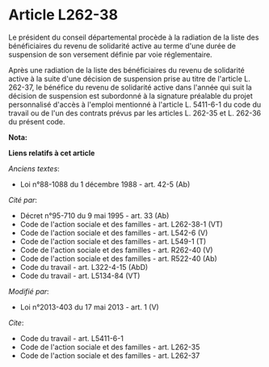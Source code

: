 # Article L262-38

Le président du conseil départemental procède à la radiation de la liste des bénéficiaires du revenu de solidarité active au
terme d'une durée de suspension de son versement définie par voie réglementaire. 

Après une radiation de la liste des bénéficiaires du revenu de solidarité active à la suite d'une décision de suspension
prise au titre de l'article L. 262-37, le bénéfice du revenu de solidarité active dans l'année qui suit la décision de
suspension est subordonné à la signature préalable du projet personnalisé d'accès à l'emploi mentionné à l'article L.
5411-6-1 du code du travail ou de l'un des contrats prévus par les articles L. 262-35 et L. 262-36 du présent code.

**Nota:**



**Liens relatifs à cet article**

_Anciens textes_:

  - Loi n°88-1088 du 1 décembre 1988 - art. 42-5 (Ab)

_Cité par_:

  - Décret n°95-710 du 9 mai 1995 - art. 33 (Ab)
  - Code de l'action sociale et des familles - art. L262-38-1 (VT)
  - Code de l'action sociale et des familles - art. L542-6 (V)
  - Code de l'action sociale et des familles - art. L549-1 (T)
  - Code de l'action sociale et des familles - art. R262-40 (V)
  - Code de l'action sociale et des familles - art. R522-40 (Ab)
  - Code du travail - art. L322-4-15 (AbD)
  - Code du travail - art. L5134-84 (VT)

_Modifié par_:

  - Loi n°2013-403 du 17 mai 2013 - art. 1 (V)

_Cite_:

  - Code du travail - art. L5411-6-1
  - Code de l'action sociale et des familles - art. L262-35
  - Code de l'action sociale et des familles - art. L262-37
